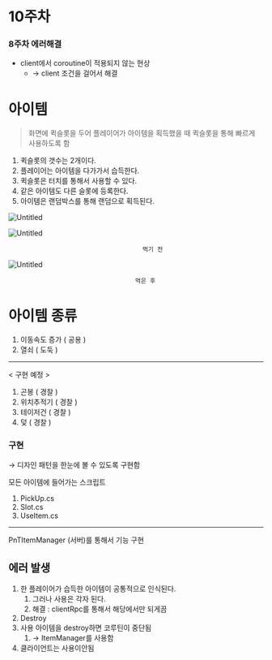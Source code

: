 # 10주차

### 8주차 에러해결

- client에서 coroutine이 적용되지 않는 현상
    - → client 조건을 걸어서 해결

# 아이템

> 화면에 퀵슬롯을 두어 플레이어가 아이템을 획득했을 때 퀵슬롯을 통해 빠르게 사용하도록 함
> 
1. 퀵슬롯의 갯수는 2개이다.
2. 플레이어는 아이템을 다가가서 습득한다.
3. 퀵슬롯은 터치를 통해서 사용할 수 있다.
4. 같은 아이템도 다른 슬롯에 등록한다.
5. 아이템은 랜덤박스를 통해 랜덤으로 획득된다.

![Untitled](https://s3-us-west-2.amazonaws.com/secure.notion-static.com/7f591b07-0fb6-43ea-bb79-e1dc438f23b1/Untitled.png)

![Untitled](https://s3-us-west-2.amazonaws.com/secure.notion-static.com/c996df35-dc91-42bf-a7ab-f04a54bdb7b0/Untitled.png)

                                         먹기 전

![Untitled](https://s3-us-west-2.amazonaws.com/secure.notion-static.com/005f51c7-fc3c-46f9-809c-fe813176fa83/Untitled.png)

                                       먹은 후

# 아이템 종류

1. 이동속도 증가 ( 공용 )
2. 열쇠 ( 도둑 )

---

< 구현 예정 >

1. 곤봉 ( 경찰 )
2. 위치추적기 ( 경찰 )
3. 테이저건 ( 경찰 )
4. 덫 ( 경찰 )

### 구현

→ 디자인 패턴을 한눈에 볼 수 있도록 구현함

모든 아이템에 들어가는 스크립트

1. PickUp.cs
2. Slot.cs 
3. UseItem.cs

---

 PnTItemManager (서버)를 통해서 기능 구현

## 에러 발생

1. 한 플레이어가 습득한 아이템이 공통적으로 인식된다.
    1. 그러나 사용은 각자 된다.
    2. 해결 : clientRpc를 통해서 해당에서만 되게끔
2. Destroy
3. 사용 아이템을 destroy하면 코루틴이 중단됨
    1. → ItemManager를 사용함
4. 클라이언트는 사용이안됨
